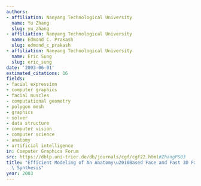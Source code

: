 ```yaml
---
authors:
- affiliation: Nanyang Technological University
  name: Yu Zhang
  slug: yu_zhang
- affiliation: Nanyang Technological University
  name: Edmond C. Prakash
  slug: edmond_c_prakash
- affiliation: Nanyang Technological University
  name: Eric Sung
  slug: eric_sung
date: '2003-06-01'
estimated_citations: 16
fields:
- facial expression
- computer graphics
- facial muscles
- computational geometry
- polygon mesh
- graphics
- solver
- data structure
- computer vision
- computer science
- anatomy
- artificial intelligence
in: Computer Graphics Forum
src: https://dblp.uni-trier.de/db/journals/cgf/cgf22.html#ZhangPS03
title: "Efficient Modeling of An Anatomy\u2010Based Face and Fast 3D Facial Expression\
  \ Synthesis"
year: 2003
---
```

